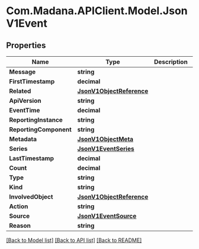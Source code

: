 
# Com.Madana.APIClient.Model.JsonV1Event

## Properties

Name | Type | Description | Notes
------------ | ------------- | ------------- | -------------
**Message** | **string** |  | [optional] 
**FirstTimestamp** | **decimal** |  | [optional] 
**Related** | [**JsonV1ObjectReference**](JsonV1ObjectReference.md) |  | [optional] 
**ApiVersion** | **string** |  | [optional] 
**EventTime** | **decimal** |  | [optional] 
**ReportingInstance** | **string** |  | [optional] 
**ReportingComponent** | **string** |  | [optional] 
**Metadata** | [**JsonV1ObjectMeta**](JsonV1ObjectMeta.md) |  | [optional] 
**Series** | [**JsonV1EventSeries**](JsonV1EventSeries.md) |  | [optional] 
**LastTimestamp** | **decimal** |  | [optional] 
**Count** | **decimal** |  | [optional] 
**Type** | **string** |  | [optional] 
**Kind** | **string** |  | [optional] 
**InvolvedObject** | [**JsonV1ObjectReference**](JsonV1ObjectReference.md) |  | [optional] 
**Action** | **string** |  | [optional] 
**Source** | [**JsonV1EventSource**](JsonV1EventSource.md) |  | [optional] 
**Reason** | **string** |  | [optional] 

[[Back to Model list]](../README.md#documentation-for-models)
[[Back to API list]](../README.md#documentation-for-api-endpoints)
[[Back to README]](../README.md)

